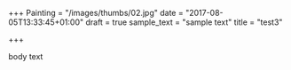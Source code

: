 +++
Painting = "/images/thumbs/02.jpg"
date = "2017-08-05T13:33:45+01:00"
draft = true
sample_text = "sample text"
title = "test3"

+++


body text